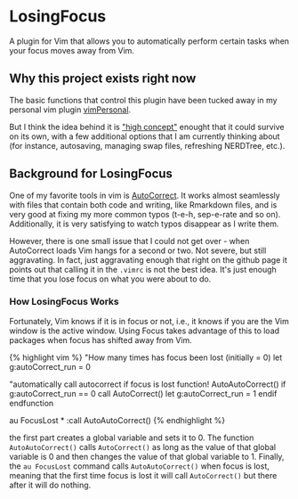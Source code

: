 # LosingFocus
A plugin for Vim that allows you to automatically perform certain tasks when your focus moves away from Vim.

## Why this project exists right now

The basic functions that control this plugin have been tucked away in my personal vim plugin [vimPersonal](https://github.com/imouzon/vimPersonal).

But I think the idea behind it is ["high concept"](https://en.wikipedia.org/wiki/High-concept) enought that it could survive on its own, 
with a few additional options that I am currently thinking about (for instance, autosaving, managing swap files, refreshing NERDTree, etc.).

## Background for LosingFocus

One of my favorite tools in vim is [AutoCorrect](https://github.com/panozzaj/vim-autocorrect 'panozzaj AutoCorrect').
It works almost seamlessly with files that contain both code and writing, like
Rmarkdown files, and is very good at fixing my more common typos (t-e-h, sep-e-rate and so on).
Additionally, it is very satisfying to watch typos disappear as I write them.

However, there is one small issue that I could not get over - when AutoCorrect loads
Vim hangs for a second or two. Not severe, but still aggravating. 
In fact, just aggravating enough that right on the github page it points out that calling it in the `.vimrc` is not the best idea. 
It's just enough time that you lose focus on what you were about to do.

### How LosingFocus Works
Fortunately, Vim knows if it is in focus or not, i.e., it knows if you are the Vim window is the active window. 
Using Focus takes advantage of this to load packages when focus has shifted away from Vim.



{% highlight vim %}
   "How many times has focus been lost (initially = 0)
   let g:autoCorrect_run = 0

   "automatically call autocorrect if focus is lost
   function! AutoAutoCorrect()
      if g:autoCorrect_run == 0
         call AutoCorrect()
         let g:autoCorrect_run = 1
      endif
   endfunction

   au FocusLost * :call AutoAutoCorrect()
{% endhighlight %}

the first part creates a global variable and sets it to 0. The function
`AutoAutoCorrect()` calls `AutoCorrect()` as long as the value
of that global variable is 0 and then changes the value of that
global variable to 1.
Finally,  the `au FocusLost` command calls `AutoAutoCorrect()`
when focus is lost, meaning that the
first time focus is lost it will call `AutoCorrect()` but there after it
will do nothing.

